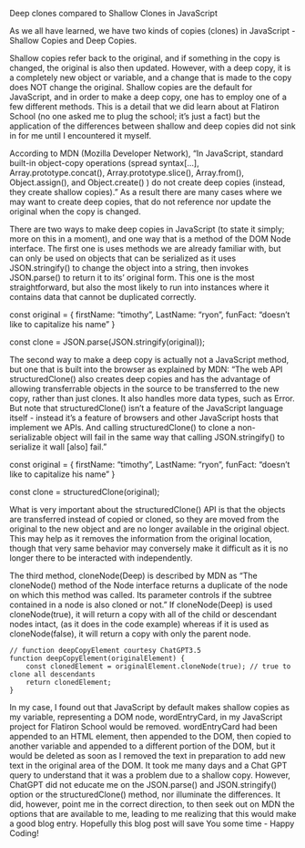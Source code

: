 Deep clones compared to Shallow Clones in JavaScript

As we all have learned, we have two kinds of copies (clones) in JavaScript - Shallow Copies and Deep Copies.

Shallow copies refer back to the original, and if something in the copy is changed, the original is also then updated.  However, with a deep copy, it is a completely new object or variable, and a change that is made to the copy does NOT change the original.   Shallow copies are the default for JavaScript, and in order to make a deep copy, one has to employ one of a few different methods.  This is a detail that we did learn about at Flatiron School (no one asked me to plug the school; it’s just a fact) but the application of the differences between shallow and deep copies did not sink in for me until I encountered it myself.

According to MDN (Mozilla Developer Network), “In JavaScript, standard built-in object-copy operations (spread syntax[…], Array.prototype.concat(), Array.prototype.slice(), Array.from(), Object.assign(), and Object.create() ) do not create deep copies (instead, they create shallow copies).”  As a result there are many cases where we may want to create deep copies, that do not reference nor update the original when the copy is changed.

There are two ways to make deep copies in JavaScript (to state it simply; more on this in a moment), and one way that is a method of the DOM  Node interface.  The first one is uses methods we are already familiar with, but can only be used on objects that can be serialized as it uses JSON.stringify() to change the object into a string, then invokes JSON.parse() to return it to its’ original form.  This one is the most straightforward, but also the most likely to run into instances where it contains data that cannot be duplicated correctly.


const original = { 
            firstName: “timothy”,
            LastName: “ryon”,
            funFact: “doesn’t like to capitalize his name”
        }   
            
const clone = JSON.parse(JSON.stringify(original));



The second way to make a deep copy is actually not a JavaScript method, but one that is built into the browser as explained by MDN: “The web API structuredClone() also creates deep copies and has the advantage of allowing transferrable objects in the source to be transferred to the new copy, rather than just clones.  It also handles more data types, such as Error.  But note that structuredClone() isn’t a feature of the JavaScript language itself - instead it’s a feature of browsers and other JavaScript hosts that implement we APIs.  And calling structuredClone() to clone a non-serializable object will fail in the same way that calling JSON.stringify() to serialize it wall [also] fail.”


const original = { 
            firstName: “timothy”,
            LastName: “ryon”,
            funFact: “doesn’t like to capitalize his name”
        }

const clone = structuredClone(original);


What is very important about the structuredClone() API is that the objects are transferred instead of copied or cloned, so they are moved from the original to the new object and are no longer available in the original object.  This may help as it removes the information from the original location, though that very same behavior may conversely make it difficult as it is no longer there to be interacted with independently.

The third method, cloneNode(Deep) is described by MDN as  “The cloneNode() method of the Node interface returns a duplicate of the node on which this method was called. Its parameter controls if the subtree contained in a node is also cloned or not.”  If cloneNode(Deep) is used cloneNode(true), it will return a copy with all of the child or descendant nodes intact, (as it does in the code example) whereas if it is used as cloneNode(false), it will return a copy with only the parent node.

    // function deepCopyElement courtesy ChatGPT3.5
    function deepCopyElement(originalElement) {
        const clonedElement = originalElement.cloneNode(true); // true to clone all descendants
        return clonedElement;
    }


In my case, I found out that JavaScript by default makes shallow copies as my variable, representing a DOM node, wordEntryCard, in my JavaScript project for Flatiron School would be removed.  wordEntryCard had been appended to an HTML element, then appended to the DOM, then copied to another variable and appended to a different portion of the DOM, but it would be deleted as soon as I removed the text in preparation to add new text in the original area of the DOM.  It took me many days and a Chat GPT query to understand that it was a problem due to a shallow copy.  However, ChatGPT did not educate me on the JSON.parse() and JSON.stringify() option or the structuredClone() method, nor illuminate the differences.  It did, however,  point me in the correct direction, to then seek out on MDN the options that are available to me, leading to me realizing that this would make a good blog entry.  Hopefully this blog post will save You some time - Happy Coding!











